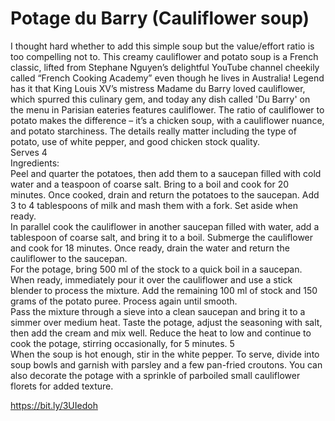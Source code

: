 # Potage du Barry (Cauliflower soup)

I thought hard whether to add this simple soup but the value/effort ratio is too compelling not to. This creamy cauliflower and potato soup is a French classic, lifted from Stephane Nguyen’s delightful YouTube channel cheekily called “French Cooking Academy” even though he lives in Australia! Legend has it that King Louis XV’s mistress Madame du Barry loved cauliflower, which spurred this culinary gem, and today any dish called 'Du Barry' on the menu in Parisian eateries features cauliflower. The ratio of cauliflower to potato makes the difference – it’s a chicken soup, with a cauliflower nuance, and potato starchiness. The details really matter including the type of potato, use of white pepper, and good chicken stock quality.\
Serves 4\
Ingredients:\
Peel and quarter the potatoes, then add them to a saucepan filled with cold water and a teaspoon of coarse salt. Bring to a boil and cook for 20 minutes. Once cooked, drain and return the potatoes to the saucepan. Add 3 to 4 tablespoons of milk and mash them with a fork. Set aside when ready.\
In parallel cook the cauliflower in another saucepan filled with water, add a tablespoon of coarse salt, and bring it to a boil. Submerge the cauliflower and cook for 18 minutes. Once ready, drain the water and return the cauliflower to the saucepan.\
For the potage, bring 500 ml of the stock to a quick boil in a saucepan. When ready, immediately pour it over the cauliflower and use a stick blender to process the mixture. Add the remaining 100 ml of stock and 150 grams of the potato puree. Process again until smooth.\
Pass the mixture through a sieve into a clean saucepan and bring it to a simmer over medium heat. Taste the potage, adjust the seasoning with salt, then add the cream and mix well. Reduce the heat to low and continue to cook the potage, stirring occasionally, for 5 minutes. 5\
When the soup is hot enough, stir in the white pepper. To serve, divide into soup bowls and garnish with parsley and a few pan-fried croutons. You can also decorate the potage with a sprinkle of parboiled small cauliflower florets for added texture.

https://bit.ly/3UIedoh
